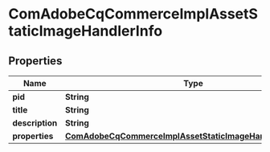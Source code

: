 

# ComAdobeCqCommerceImplAssetStaticImageHandlerInfo

## Properties

Name | Type | Description | Notes
------------ | ------------- | ------------- | -------------
**pid** | **String** |  |  [optional]
**title** | **String** |  |  [optional]
**description** | **String** |  |  [optional]
**properties** | [**ComAdobeCqCommerceImplAssetStaticImageHandlerProperties**](ComAdobeCqCommerceImplAssetStaticImageHandlerProperties.md) |  |  [optional]



